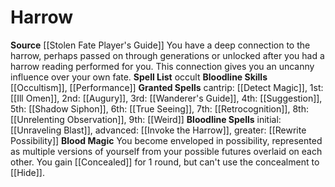 ﻿---
bloodline: Harrow
id: '18'
name: Harrow
rarity: Common
source: '[[DATABASE/source/Stolen Fate Player''s Guide|Stolen Fate Player''s Guide]]'
spell:
- '[[DATABASE/spell/Augury|Augury]]'
- '[[DATABASE/spell/Detect Magic|DetectMagic]]'
- '[[DATABASE/spell/Ill Omen|Ill Omen]]'
- '[[DATABASE/spell/Invoke the Harrow|Invoke the Harrow]]'
- '[[DATABASE/spell/Retrocognition|Retrocognition]]'
- '[[DATABASE/spell/Rewrite Possibility|Rewrite Possibility]]'
- '[[DATABASE/spell/Shadow Siphon|Shadow Siphon]]'
- '[[DATABASE/spell/Suggestion|Suggestion]]'
- '[[DATABASE/spell/True Seeing|True Seeing]]'
- '[[DATABASE/spell/Unraveling Blast|Unraveling Blast]]'
- '[[DATABASE/spell/Unrelenting Observation|UnrelentingObservation]]'
- '[[DATABASE/spell/Wanderer''s Guide|Wanderer''s Guide]]'
- '[[DATABASE/spell/Weird|Weird]]'
trait: null
type: Sorcerer Bloodline

---
# Harrow

**Source** [[Stolen Fate Player's Guide]]
You have a deep connection to the harrow, perhaps passed on through generations or unlocked after you had a harrow reading performed for you. This connection gives you an uncanny influence over your own fate.
**Spell List** occult
**Bloodline Skills** [[Occultism]], [[Performance]]
**Granted Spells** cantrip: [[Detect Magic]], 1st: [[Ill Omen]], 2nd: [[Augury]], 3rd: [[Wanderer's Guide]], 4th: [[Suggestion]], 5th: [[Shadow Siphon]], 6th: [[True Seeing]], 7th: [[Retrocognition]], 8th: [[Unrelenting Observation]], 9th: [[Weird]]
**Bloodline Spells** initial: [[Unraveling Blast]], advanced: [[Invoke the Harrow]], greater: [[Rewrite Possibility]]
**Blood Magic** You become enveloped in possibility, represented as multiple versions of yourself from your possible futures overlaid on each other. You gain [[Concealed]] for 1 round, but can't use the concealment to [[Hide]].